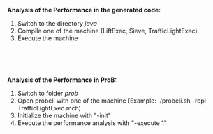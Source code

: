 **Analysis of the Performance in the generated code:**

1. Switch to the directory *java*
1. Compile one of the machine (LiftExec, Sieve, TrafficLightExec)
2. Execute the machine

<br>
<br>
<br>

**Analysis of the Performance in ProB:**
1. Switch to folder *prob*
2. Open probcli with one of the machine (Example: ./probcli.sh -repl TrafficLightExec.mch)
3. Initialize the machine with "-init"
4. Execute the performance analysis with "-execute 1"